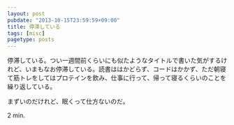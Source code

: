 ```yaml
---
layout: post
pubdate: "2013-10-15T23:59:59+09:00"
title: 停滞している
tags: [misc]
pagetype: posts
---
```

停滞している。つい一週間前くらいにも似たようなタイトルで書いた気がするけれど、いまもなお停滞している。読書ははかどらず、コードはかかず、ただ朝寝て筋トレをしてはプロテインを飲み、仕事に行って、帰って寝るくらいのことを繰り返している。

まずいのだけれど、眠くって仕方ないのだ。

2 min.

